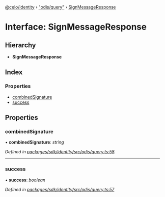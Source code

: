 [@celo/identity](../README.md) › ["odis/query"](../modules/_odis_query_.md) › [SignMessageResponse](_odis_query_.signmessageresponse.md)

# Interface: SignMessageResponse

## Hierarchy

* **SignMessageResponse**

## Index

### Properties

* [combinedSignature](_odis_query_.signmessageresponse.md#combinedsignature)
* [success](_odis_query_.signmessageresponse.md#success)

## Properties

###  combinedSignature

• **combinedSignature**: *string*

*Defined in [packages/sdk/identity/src/odis/query.ts:58](https://github.com/celo-org/celo-monorepo/blob/master/packages/sdk/identity/src/odis/query.ts#L58)*

___

###  success

• **success**: *boolean*

*Defined in [packages/sdk/identity/src/odis/query.ts:57](https://github.com/celo-org/celo-monorepo/blob/master/packages/sdk/identity/src/odis/query.ts#L57)*
